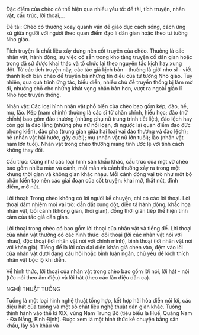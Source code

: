 Đặc điểm của chèo có thể hiện qua nhiều yếu tố: đề tài, tích truyện, nhân vật, cấu trúc, lời thoại,...

Đề tài: Chèo có thường xoay quanh vấn đề giáo dục cách sống, cách ứng xử giữa người với người theo quan điểm đạo lí dân gian hoặc theo tư tưởng Nho giáo.

Tích truyện là chất liệu xây dựng nên cốt truyện của chèo. Thường là các nhân vật, hành động, sự việc có sẵn trong kho tàng truyện cổ dân gian hoặc trong dã sử được khai thác và tổ chức lại theo nguyên tắc kịch hay xung đột. Từ các tích truyện này, các tác giả kịch bản - thường là giới nho sĩ - viết thành kịch bản chèo để truyền bá những tín điều của tư tưởng Nho giáo. Tuy nhiên, qua quá trình ứng tác, biểu diễn, nhiều chủ đề truyền thống bị làm mờ đi, nhường chỗ cho những khát vọng nhân bản hơn, vượt ra ngoài giáo lí Nho học truyền thống.

Nhân vật: Các loại hình nhân vật phổ biến của chèo bao gồm kép, đào, hề, mụ, lão. Kép (nam chính) thường là các sĩ tử chân chính, hiếu học; đào (nữ chính) bao gồm đào thương (những phụ nữ trung trinh tiết liệt), đào lệch hay còn gọi là đào lẳng (những phụ nữ nổi loạn, đi ngược lại quan điểm đạo đức phong kiến), đào pha (trung gian giữa hai loại vai đào thương và đào lệch); hề (nhân vật hài hước, gây cười); mụ (nhân vật nữ lớn tuổi); lão (nhân vật nam lớn tuổi). Nhân vật trong chèo thường mang tính ước lệ với tính cách không thay đổi.

Cấu trúc: Cũng như các loại hình sân khấu khác, cấu trúc của một vở chèo bao gồm nhiều màn và cảnh, mỗi màn và cảnh thường xảy ra trong một khung thời gian và không gian khác nhau. Mỗi cảnh đóng vai trò như một bộ phận kiến tạo nên các giai đoạn của cốt truyện: khai mở, thắt nút, đỉnh điểm, mở nút.

Lời thoại: Trong chèo không có lời người kể chuyện, chỉ có các lời thoại. Lời thoại đảm nhiệm mọi vai trò: dẫn dắt xung đột, diễn tả hành động, khắc họa nhân vật, bối cảnh (không gian, thời gian), đồng thời gián tiếp thể hiện tính cảm của tác giả dân gian.

Lời thoại trong chèo có bao gồm lời thoại của nhân vật và tiếng đế. Lời thoại của nhân vật thường có các hình thức: đối thoại (lời các nhân vật nói với nhau), độc thoại (lời nhân vật nói với chính mình), bình thoại (lời nhân vật nói với khán giả). Tiếng đế là lời của đại diện khán giả chen vào, đệm vào lời của nhân vật dưới dạng câu hỏi hoặc bình luận ngắn, chủ yếu để kích thích nhân vật bộc lộ khi diễn.

Về hình thức, lời thoại của nhân vật trong chèo bao gồm lời nói, lời hát - nói (tức nói theo âm điệu) và lời hát (theo các làn điệu dân ca).

NGHỆ THUẬT TUỒNG

Tuồng là một loại hình nghệ thuật tổng hợp, kết hợp hài hòa diễn nói lời, các điệu hát của tuồng và một số chất liệu nghệ thuật dân gian khác. Tuồng thịnh hành vào thế kỉ XIX, vùng Nam Trung Bộ (tiêu biểu là Huế, Quảng Nam - Đà Nẵng, Bình Định). Được xem là một hình thức kể chuyện bằng sân khấu, lấy sân khấu và